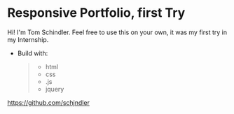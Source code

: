 # Responsive Portfolio, first Try

Hi! I'm Tom Schindler.
Feel free to use this on your own, it was my first try in my Internship.

- Build with:

  > - html
  > - css
  > - .js
  > - jquery

https://github.com/schjndler

